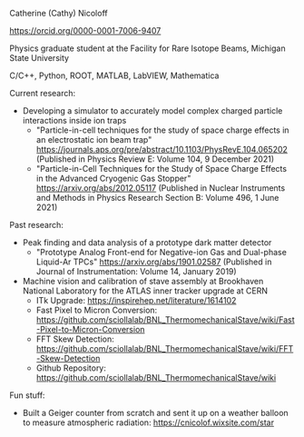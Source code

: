 Catherine (Cathy) Nicoloff

https://orcid.org/0000-0001-7006-9407

Physics graduate student at the Facility for Rare Isotope Beams, Michigan State University

C/C++, Python, ROOT, MATLAB, LabVIEW, Mathematica

Current research:
- Developing a simulator to accurately model complex charged particle interactions inside ion traps
  - "Particle-in-cell techniques for the study of space charge effects in an electrostatic ion beam trap" https://journals.aps.org/pre/abstract/10.1103/PhysRevE.104.065202 (Published in Physics Review E: Volume 104, 9 December 2021)
  - "Particle-in-Cell Techniques for the Study of Space Charge Effects in the Advanced Cryogenic Gas Stopper" https://arxiv.org/abs/2012.05117 (Published in Nuclear Instruments and Methods in Physics Research Section B: Volume 496, 1 June 2021)

Past research:
- Peak finding and data analysis of a prototype dark matter detector
  - "Prototype Analog Front-end for Negative-ion Gas and Dual-phase Liquid-Ar TPCs" https://arxiv.org/abs/1901.02587 (Published in Journal of Instrumentation: Volume 14, January 2019)
- Machine vision and calibration of stave assembly at Brookhaven National Laboratory for the ATLAS inner tracker upgrade at CERN 
  - ITk Upgrade: https://inspirehep.net/literature/1614102
  - Fast Pixel to Micron Conversion: https://github.com/sciollalab/BNL_ThermomechanicalStave/wiki/Fast-Pixel-to-Micron-Conversion
  - FFT Skew Detection: https://github.com/sciollalab/BNL_ThermomechanicalStave/wiki/FFT-Skew-Detection
  - Github Repository: https://github.com/sciollalab/BNL_ThermomechanicalStave/wiki

Fun stuff:
- Built a Geiger counter from scratch and sent it up on a weather balloon to measure atmospheric radiation: https://cnicolof.wixsite.com/star

<!---
cnicoloff/cnicoloff is a ✨ special ✨ repository because its `README.md` (this file) appears on your GitHub profile.
You can click the Preview link to take a look at your changes.
--->
